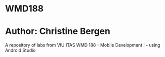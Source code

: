 # WMD188
# Author: Christine Bergen

A repository of labs from VIU ITAS WMD 188 - Mobile Development I - using Android Studio
